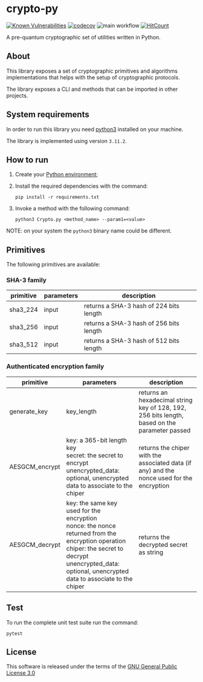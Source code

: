 # crypto-py

[![Known Vulnerabilities](https://snyk.io/package/npm/snyk/badge.svg)](https://snyk.io/package/npm/snyk) [![codecov](https://codecov.io/gh/nova-collective/crypto-py/graph/badge.svg?token=6G9KPAO2G9)](https://codecov.io/gh/nova-collective/crypto-py) ![main workflow](https://github.com/nova-collective/crypto-py/actions/workflows/main.yml/badge.svg) [![HitCount](https://hits.dwyl.com/nova-collective/crypto-py.svg)](https://hits.dwyl.com/nova-collective/crypto-py)

A  pre-quantum cryptographic set of utilities written in Python.

## About
This library exposes a set of cryptographic primitives and algorithms implementations that helps with 
the setup of cryptographic protocols.

The library exposes a CLI and methods that can be imported in other projects.

## System requirements

In order to run this library you need [python3](https://www.python.org/downloads/) installed on your machine.

The library is implemented using version `3.11.2`.

## How to run

1. Create your [Python environment](https://docs.python.org/3/library/venv.html);

1. Install the required dependencies with the command:

   `pip install -r requirements.txt`

2. Invoke a method with the following command:

   `python3 Crypto.py <method_name> --param1=<value>`

NOTE: on your system the `python3` binary name could be different.

## Primitives

The following primitives are available:

### SHA-3 family

| primitive | parameters | description |
|-----------|------------|-------------|
| sha3_224  |  input     | returns a SHA-3 hash of 224 bits length |
| sha3_256  |  input     | returns a SHA-3 hash of 256 bits length |
| sha3_512  |  input     | returns a SHA-3 hash of 512 bits length |

### Authenticated encryption family

| primitive | parameters | description |
|-----------|------------|-------------|
| generate_key | key_length | returns an hexadecimal string key of 128, 192, 256 bits length,<br> based on the parameter passed  |
| AESGCM_encrypt | key: a 365-bit length key <br> secret: the secret to encrypt <br> unencrypted_data: optional, unencrypted data to associate to the chiper | returns the chiper with the associated data (if any) and the nonce used for the encryption |
| AESGCM_decrypt | key: the same key used for the encryption <br> nonce: the nonce returned from the encryption operation <br>chiper: the secret to decrypt <br>unencrypted_data: optional, unencrypted data to associate to the chiper | returns the decrypted secret as string |


## Test

To run the complete unit test suite run the command:

`pytest`


## License

This software is released under the terms of the [GNU General Public License 3.0](https://www.gnu.org/licenses/gpl-3.0.html)